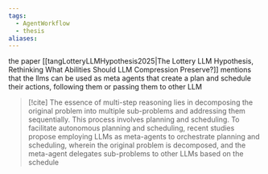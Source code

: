 ```yaml
---
tags:
  - AgentWorkflow
  - thesis
aliases:
---
```


the paper [[tangLotteryLLMHypothesis2025|The Lottery LLM Hypothesis, Rethinking What Abilities Should LLM Compression Preserve?]] mentions that the llms can be used as meta agents that create a plan and schedule their actions, following them or passing them to other LLM

> [!cite]
> The essence of multi-step reasoning lies in decomposing the original problem into multiple sub-problems and addressing them sequentially. This process involves planning and scheduling. To facilitate autonomous planning and scheduling, recent studies propose employing LLMs as meta-agents to orchestrate planning and scheduling, wherein the original problem is decomposed, and the meta-agent delegates sub-problems to other LLMs based on the schedule

